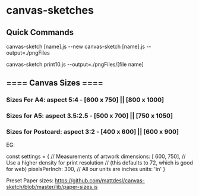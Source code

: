 # canvas-sketches

## Quick Commands

canvas-sketch [name].js --new
canvas-sketch [name].js --output=./pngFiles

canvas-sketch print10.js --output=./pngFiles/[file name]

## ==== Canvas Sizes ====

### Sizes For A4: aspect 5:4 - [600 x 750] || [800 x 1000]

### Sizes for A5: aspect 3.5:2.5 - [500 x 700] || [750 x 1050]

### Sizes for Postcard: aspect 3:2 - [400 x 600] || [600 x 900]

EG:

const settings = {
// Measurements of artwork
dimensions: [ 600, 750],
// Use a higher density for print resolution
// (this defaults to 72, which is good for web)
pixelsPerInch: 300,
// All our units are inches
units: 'in'
}

Preset Paper sizes: https://github.com/mattdesl/canvas-sketch/blob/master/lib/paper-sizes.js
